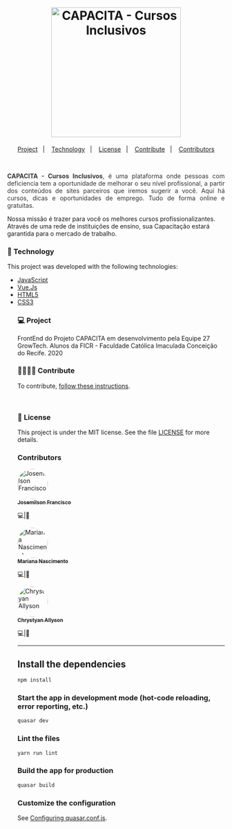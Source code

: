 <h1 align="center">
    <img alt="CAPACITA - Cursos Inclusivos" src=../imagens/logo_capacita_branca.png" width="300px" />
</h1>

<p align="center">
<a href="#computer-project">Project</a>&nbsp;&nbsp;&nbsp;|&nbsp;&nbsp;&nbsp;
<a href="#floppy_disk-technology">Technology</a>&nbsp;&nbsp;&nbsp;|&nbsp;&nbsp;&nbsp;
<a href="#memo-license">License</a>&nbsp;&nbsp;&nbsp;|&nbsp;&nbsp;&nbsp;
<a href="#family_man_man_boy_boy-contribute">Contribute</a>&nbsp;&nbsp;&nbsp;|&nbsp;&nbsp;&nbsp;
<a href="#blue_heart-contributors">Contributors</a>
</p>

<br/>

<p align="justify" style="color: #333">
<strong>CAPACITA - Cursos Inclusivos</strong>, é uma plataforma onde pessoas com deficiencia tem a oportunidade de melhorar o seu nível profissional, a partir dos conteúdos de sites parceiros que iremos sugerir a você. Aqui há cursos, dicas e oportunidades de emprego. Tudo de forma online e gratuitas.

Nossa missão é trazer para você os melhores cursos profissionalizantes. Através de uma rede de instituições de ensino, sua Capacitação estará garantida para o mercado de trabalho.
</p>

### :floppy_disk: Technology

This project was developed with the following technologies:

<ul>
  <li><a href="https://sass-lang.com/">JavaScript</a></li>
  <li><a href="https://vuejs.org/">Vue.Js</a></li>
  <li><a href="https://developer.mozilla.org/en-US/docs/Web/HTML">HTML5</a></li>
  <li><a href="https://facebook.github.io/jsx/">CSS3</a></li>
  
### :computer: Project

FrontEnd do Projeto CAPACITA em desenvolvimento pela Equipe 27 GrowTech. 
Alunos da FICR - Faculdade Católica Imaculada Conceição do Recife. 2020
<br/>


### :family_man_man_boy_boy: Contribute

<p>To contribute, <a href="CONTRIBUTING.md">follow these instructions</a>.</p>
<br/>

### :memo: License

<p>This project is under the MIT license. See the file <a href="LICENSE.md">LICENSE</a> for more details.</p>

###  Contributors

  <a href="https://github.com/josemilsonjunior">
        <img style="border-radius: 50px;" src="https://avatars0.githubusercontent.com/u/63685419?s=460&v=4" width="70px;" alt="Josemilson Francisco"/>
        <br />
        <sub>
          <b>Josemilson Francisco</b>
        </sub>
      </a>
      <br />
      <p><scan title="Code">💻</scan>|<scan title="Documentation">🎨</scan></p>
    </td> <td align="center" style="border: none;">
    <a href="https://github.com/Marianasn4">
        <img style="border-radius: 50px;" src="https://avatars2.githubusercontent.com/u/49256775?s=400&u=39a91359a22842a90574a9913ba06b28a6ef6ed6&v=4" width="70px;" alt="Mariana Nascimento"/>
        <br />
        <sub>
          <b>Mariana Nascimento</b>
        </sub>
      </a>
      <br />
      <p><scan title="Code">💻</scan>|<scan title="Documentation">🎨</scan></p>
    </td> <td align="center" style="border: none;">
    <a href="https://github.com/chrystyanallyson">
        <img style="border-radius: 50px;" src="https://avatars3.githubusercontent.com/u/56077910?s=460&u=36aadb491ad0f5dacf5dbc95d5c9e964ef72662a&v=4" width="70px;" alt="Chrystyan Allyson"/>
        <br />
        <sub>
          <b>Chrystyan Allyson</b>
        </sub>
      </a>
      <br />
      <p><scan title="Code">💻</scan>|<scan title="Documentation">🎨</scan></p>
    </td>
    <td align="center" style="border: none;">
      

-------------------------------------------------------------------------
## Install the dependencies
```bash
npm install
```

### Start the app in development mode (hot-code reloading, error reporting, etc.)
```bash
quasar dev
```

### Lint the files
```bash
yarn run lint
```

### Build the app for production
```bash
quasar build
```

### Customize the configuration
See [Configuring quasar.conf.js](https://quasar.dev/quasar-cli/quasar-conf-js).
